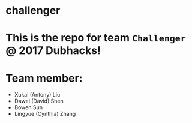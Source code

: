 # challenger

# This is the repo for team `Challenger` @ 2017 Dubhacks!

# Team member:
* Xukai (Antony) Liu
* Dawei (David) Shen
* Bowen Sun
* Lingyue (Cynthia) Zhang
